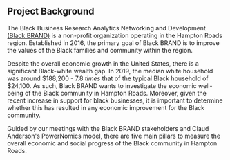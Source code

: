 ## **Project Background**

The Black Business Research Analytics Networking and Development [(Black BRAND)](https://blackbrand.biz/) is a
non-profit organization operating in the Hampton Roads region. Established in 2016, the
primary goal of Black BRAND is to improve the values of the Black families and community
within the region.

Despite the overall economic growth in the United States, there is a significant
Black-white wealth gap. In 2019, the median white household was around $188,200 - 7.8
*times* that of the typical Black household of $24,100. As such, Black BRAND wants
to investigate the economic well-being of the Black community in Hampton Roads. Moreover,
given the recent increase in support for black businesses, it is important to determine
whether this has resulted in any economic improvement for the Black community.

Guided by our meetings with the Black BRAND stakeholders and Claud Anderson's PowerNomics model,
there are five main pillars to measure the overall economic and social progress of the
Black community in Hampton Roads.